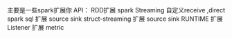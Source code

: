 主要是一些spark扩展你
API：
  RDD扩展
  spark Streaming 自定义receive ,direct 
  spark sql 扩展  source sink
  struct-streaming  扩展  source sink
RUNTIME
   扩展Listener
   扩展 metric
